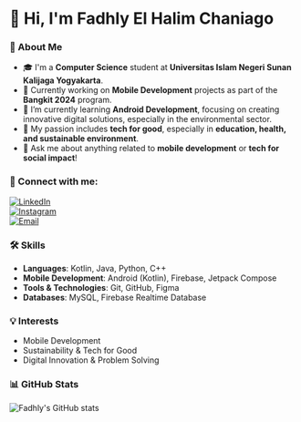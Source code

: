 # 👋 Hi, I'm Fadhly El Halim Chaniago

### 🚀 About Me
- 🎓 I'm a **Computer Science** student at **Universitas Islam Negeri Sunan Kalijaga Yogyakarta**.
- 🔭 Currently working on **Mobile Development** projects as part of the **Bangkit 2024** program.
- 🌱 I’m currently learning **Android Development**, focusing on creating innovative digital solutions, especially in the environmental sector.
- 🎯 My passion includes **tech for good**, especially in **education, health, and sustainable environment**.
- 💬 Ask me about anything related to **mobile development** or **tech for social impact**!
  
### 🔗 Connect with me:
[![LinkedIn](https://img.shields.io/badge/LinkedIn-0077B5?style=for-the-badge&logo=linkedin&logoColor=white)](https://www.linkedin.com/in/fadhly-el-halim-chaniago-590161283?utm_source=share&utm_campaign=share_via&utm_content=profile&utm_medium=ios_app)  
[![Instagram](https://img.shields.io/badge/Instagram-E4405F?style=for-the-badge&logo=instagram&logoColor=white)](https://www.instagram.com/fadhlyhchan/)  
[![Email](https://img.shields.io/badge/Email-0077B5?style=for-the-badge&logo=gmail&logoColor=white)](mailto:fadhly28chaniago@gmail.com)

### 🛠️ Skills
- **Languages**: Kotlin, Java, Python, C++
- **Mobile Development**: Android (Kotlin), Firebase, Jetpack Compose
- **Tools & Technologies**: Git, GitHub, Figma
- **Databases**: MySQL, Firebase Realtime Database

### 💡 Interests
- Mobile Development
- Sustainability & Tech for Good
- Digital Innovation & Problem Solving

### 📊 GitHub Stats
![Fadhly's GitHub stats](https://github-readme-stats.vercel.app/api?username=FadhlyChaniago&show_icons=true&theme=tokyonight)
